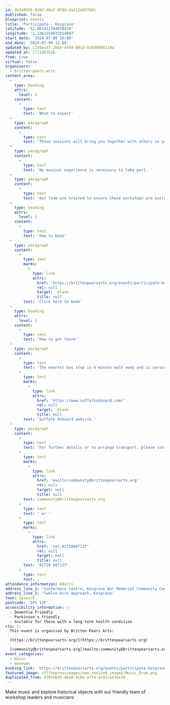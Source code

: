 ```yaml
---
id: de3e8556-920d-46e7-87d4-da312dd37b91
published: false
blueprint: events
title: 'Participate - Kesgrave'
latitude: '52.061411704878424'
longitude: '1.2361554072814007'
start_date: '2024-07-09 10:00'
end_date: '2024-07-09 12:00'
updated_by: c2a9acd7-26be-4f49-89cb-918d0960210a
updated_at: 1711463516
free: true
virtual: false
organisers:
  - britten-pears-arts
content_area:
  -
    type: heading
    attrs:
      level: 3
    content:
      -
        type: text
        text: 'What to expect'
  -
    type: paragraph
    content:
      -
        type: text
        text: 'These sessions will bring you together with others in your local community, providing opportunity to take part in activities and connect over tea and cake. '
  -
    type: paragraph
    content:
      -
        type: text
        text: 'No musical experience is necessary to take part. '
  -
    type: paragraph
    content:
      -
        type: text
        text: 'Our team are trained to ensure these workshops are suitable for those living with long term health conditions, including dementia and Parkinson’s. '
  -
    type: heading
    attrs:
      level: 3
    content:
      -
        type: text
        text: 'How to book'
  -
    type: paragraph
    content:
      -
        type: text
        marks:
          -
            type: link
            attrs:
              href: 'https://brittenpearsarts.org/events/participate-kesgrave'
              rel: null
              target: _blank
              title: null
        text: 'Click here to book'
  -
    type: heading
    attrs:
      level: 3
    content:
      -
        type: text
        text: 'How to get there'
  -
    type: paragraph
    content:
      -
        type: text
        text: 'The nearest bus stop is 4 minute walk away and is serviced by the 66 bus.  The venue has free car parking. Plan your route using the '
      -
        type: text
        marks:
          -
            type: link
            attrs:
              href: 'https://www.suffolkonboard.com/'
              rel: null
              target: _blank
              title: null
        text: 'Suffolk Onboard website.'
  -
    type: paragraph
    content:
      -
        type: text
        text: 'For further details or to arrange transport, please contact the Community Team on '
      -
        type: text
        marks:
          -
            type: link
            attrs:
              href: 'mailto:community@brittenpearsarts.org'
              rel: null
              target: null
              title: null
        text: community@brittenpearsarts.org
      -
        type: text
        text: ' or '
      -
        type: text
        marks:
          -
            type: link
            attrs:
              href: 'tel:01728687127'
              rel: null
              target: null
              title: null
        text: '01728 687127'
      -
        type: text
        text: .
attendance_information: Adults
address_line_1: 'Conference Centre, Kesgrave War Memorial Community Centre'
address_line_2: 'Twelve Acre Approach, Kesgrave'
town: Ipswich
postcode: 'IP5 1JF'
accessibility_information: |-
  - Dementia friendly
  - Parkinson's friendly 
  - Suitable for those with a long-term health condition
cta: |-
  This event is organised by Britten Pears Arts:

  [https://brittenpearsarts.org/](https://brittenpearsarts.org)

  [community@brittenpearsarts.org](mailto:community@brittenpearsarts.org)
event_categories:
  - music
  - museums
booking_link: 'https://brittenpearsarts.org/events/participate-kesgrave'
featured_image: offthepressimages/new_resized_images/Music_Drum.png
duplicated_from: 470febd3-dee8-4c6e-a774-ac41ca43ee10
---
```

Make music and explore historical objects with our friendly team of workshop leaders and musicians
